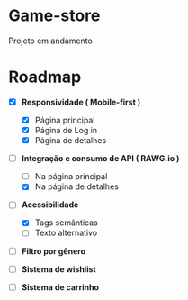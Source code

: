 # Game-store
 Projeto em andamento

 # Roadmap

 - [x] **Responsividade ( Mobile-first )**
   - [x] Página principal
   - [x] Página de Log in
   - [x] Página de detalhes
 - [ ] **Integração e consumo de API ( RAWG.io )**
   - [ ] Na página principal
   - [x] Na página de detalhes
 - [ ] **Acessibilidade**
    - [x] Tags semânticas
    - [ ] Texto alternativo
  - [ ] **Filtro por gênero**
  - [ ] **Sistema de wishlist**
  - [ ] **Sistema de carrinho**    
 
